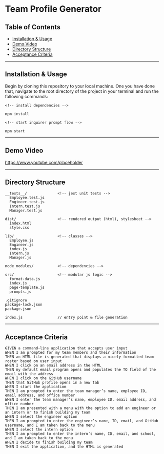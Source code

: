 # Team Profile Generator

## Table of Contents

- [Installation & Usage](#Installation-&-Usage)
- [Demo Video](#Demo-Video)
- [Directory Structure](#Directory-Structure)
- [Acceptance Criteria](#Acceptance-Criteria)

---

## Installation & Usage

Begin by cloning this repository to your local machine. One you have done that, navigate to the root directory of the project in your terminal and run the following commands:

```
<!-- install dependencies -->

npm install

<!-- start inquirer prompt flow -->

npm start
```

---

## Demo Video

<a href="" target="_blank">https://www.youtube.com/placeholder</a>

---

## Directory Structure

```
__tests__/              <!-- jest unit tests -->
  Employee.test.js
  Engineer.test.js
  Intern.test.js
  Manager.test.js

dist/                   <!-- rendered output (html), stylesheet -->
  index.html
  style.css

lib/                    <!-- classes -->
  Employee.js
  Engineer.js
  index.js
  Intern.js
  Manager.js

node_modules/           <!-- dependencies -->

src/                    <!-- modular js logic -->
  format-data.js
  index.js
  page-template.js
  prompts.js

.gitignore
package-lock.json
package.json

index.js                // entry point & file generation
```

---

## Acceptance Criteria

```
GIVEN a command-line application that accepts user input
WHEN I am prompted for my team members and their information
THEN an HTML file is generated that displays a nicely formatted team roster based on user input
WHEN I click on an email address in the HTML
THEN my default email program opens and populates the TO field of the email with the address
WHEN I click on the GitHub username
THEN that GitHub profile opens in a new tab
WHEN I start the application
THEN I am prompted to enter the team manager’s name, employee ID, email address, and office number
WHEN I enter the team manager’s name, employee ID, email address, and office number
THEN I am presented with a menu with the option to add an engineer or an intern or to finish building my team
WHEN I select the engineer option
THEN I am prompted to enter the engineer’s name, ID, email, and GitHub username, and I am taken back to the menu
WHEN I select the intern option
THEN I am prompted to enter the intern’s name, ID, email, and school, and I am taken back to the menu
WHEN I decide to finish building my team
THEN I exit the application, and the HTML is generated
```
